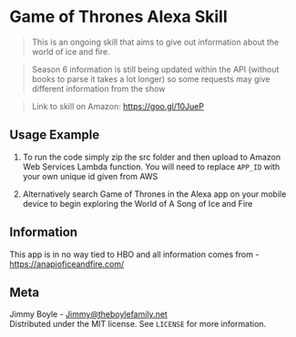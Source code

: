 # Game of Thrones Alexa Skill

> This is an ongoing skill that aims to give out information about the world of ice and fire. 

> Season 6 information is still being updated within the API (without books to parse it takes a lot longer) so some requests may give different information from the show

>Link to skill on Amazon: https://goo.gl/10JueP

## Usage Example
1.	To run the code simply zip the src folder and then upload to Amazon Web Services Lambda function. You will need to replace `APP_ID` with your own unique id given from AWS

2. Alternatively search Game of Thrones in the Alexa app on your mobile device to begin exploring the World of A Song of Ice and Fire

## Information
This app is in no way tied to HBO and all information comes from - https://anapioficeandfire.com/

## Meta
Jimmy Boyle - Jimmy@theboylefamily.net  
Distributed under the MIT license. See ``LICENSE`` for more information.
